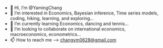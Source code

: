 - 👋 Hi, I’m @YamingChang
- 👀 I’m interested in Economics, Bayesian inference, Time series models, coding, hiking, learning, and exploring...
- 🌱 I’m currently learning Economics, dancing and tennis...
- 💞️ I’m looking to collaborate on international economics, macroeconomics, econometrics...
- 📫 How to reach me --> changym0628@gmail.com

<!---
YamingChang/YamingChang is a ✨ special ✨ repository because its `README.md` (this file) appears on your GitHub profile.
You can click the Preview link to take a look at your changes.
--->
